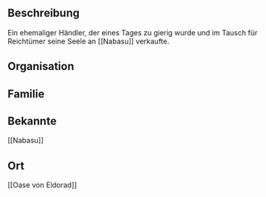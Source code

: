 ## Beschreibung
Ein ehemaliger Händler, der eines Tages zu gierig wurde und im Tausch für Reichtümer seine Seele an [[Nabasu]] verkaufte.

## Organisation


## Familie


## Bekannte
[[Nabasu]]

## Ort
[[Oase von Eldorad]]